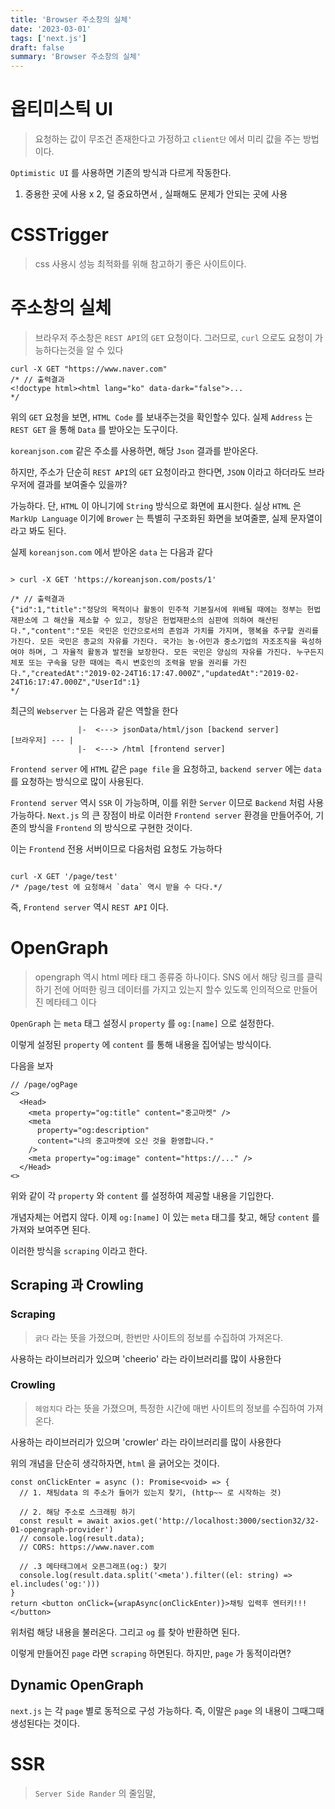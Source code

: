 ```yaml
---
title: 'Browser 주소창의 실체'
date: '2023-03-01'
tags: ['next.js']
draft: false
summary: 'Browser 주소창의 실체'
---
```


# 옵티미스틱 UI

> 요청하는 값이 무조건 존재한다고 가정하고 `client단` 에서 미리 값을 주는 방법이다.

`Optimistic UI` 를 사용하면 기존의 방식과 다르게 작동한다.

1. 중용한 곳에 사용 x
   2, 덜 중요하면서 , 실패해도 문제가 안되는 곳에 사용

# CSSTrigger

> css 사용시 성능 최적화를 위해 참고하기 좋은 사이트이다.

# 주소창의 실체

> 브라우저 주소창은 `REST API`의 `GET` 요청이다.
> 그러므로, `curl` 으로도 요청이 가능하다는것을 알 수 있다

```shell
curl -X GET "https://www.naver.com"
/* // 출력결과
<!doctype html><html lang="ko" data-dark="false">...
*/

```

위의 `GET` 요청을 보면, `HTML Code` 를 보내주는것을 확인할수 있다.
실제 `Address` 는 `REST GET` 을 통해 `Data` 를 받아오는 도구이다.

`koreanjson.com` 같은 주소를 사용하면, 해당 `Json` 결과를 받아온다.

하지만, 주소가 단순히 `REST API`의 `GET` 요청이라고 한다면, `JSON` 이라고 하더라도 브라우저에 결과를 보여줄수 있을까?

가능하다.
단, `HTML` 이 아니기에 `String` 방식으로 화면에 표시한다.
실상 `HTML` 은 `MarkUp Language` 이기에 `Brower` 는 특별히 구조화된 화면을 보여줄뿐, 실제 문자열이라고 봐도 된다.

실제 `koreanjson.com` 에서 받아온 `data` 는 다음과 같다

```shell

> curl -X GET 'https://koreanjson.com/posts/1'

/* // 출력결과
{"id":1,"title":"정당의 목적이나 활동이 민주적 기본질서에 위배될 때에는 정부는 헌법재판소에 그 해산을 제소할 수 있고, 정당은 헌법재판소의 심판에 의하여 해산된다.","content":"모든 국민은 인간으로서의 존엄과 가치를 가지며, 행복을 추구할 권리를 가진다. 모든 국민은 종교의 자유를 가진다. 국가는 농·어민과 중소기업의 자조조직을 육성하여야 하며, 그 자율적 활동과 발전을 보장한다. 모든 국민은 양심의 자유를 가진다. 누구든지 체포 또는 구속을 당한 때에는 즉시 변호인의 조력을 받을 권리를 가진다.","createdAt":"2019-02-24T16:17:47.000Z","updatedAt":"2019-02-24T16:17:47.000Z","UserId":1}
*/

```

최근의 `Webserver` 는 다음과 같은 역할을 한다

```
               |-  <---> jsonData/html/json [backend server]
[브라우저] --- |
               |-  <---> /html [frontend server]
```

`Frontend server` 에 `HTML` 같은 `page file` 을 요청하고, `backend server` 에는 `data` 를 요청하는 방식으로 많이 사용된다.

`Frontend server` 역시 `SSR` 이 가능하며, 이를 위한 `Server` 이므로 `Backend` 처럼 사용가능하다.
`Next.js` 의 큰 장점이 바로 이러한 `Frontend server` 환경을 만들어주어, 기존의 방식을 `Frontend` 의 방식으로 구현한 것이다.

이는 `Frontend` 전용 서버이므로 다음처럼 요청도 가능하다

```

curl -X GET '/page/test'
/* /page/test 에 요청해서 `data` 역시 받을 수 다다.*/

```

즉, `Frontend server` 역시 `REST API` 이다.

# OpenGraph

> opengraph 역시 html 메타 태그 종류중 하나이다. SNS 에서 해당 링크를 클릭하기 전에 어떠한 링크 데이터를 가지고 있는지 할수 있도록 인의적으로 만들어진 메타테그 이다

`OpenGraph` 는 `meta` 태그 설정시 `property` 를 `og:[name]` 으로 설정한다.

이렇게 설정된 `property` 에 `content` 를 통해 내용을 집어넣는 방식이다.

다음을 보자

```tsx
// /page/ogPage
<>
  <Head>
    <meta property="og:title" content="중고마켓" />
    <meta
      property="og:description"
      content="나의 중고마켓에 오신 것을 환영합니다."
    />
    <meta property="og:image" content="https://..." />
  </Head>
<>
```

위와 같이 각 `property` 와 `content` 를 설정하여 제공할 내용을 기입한다.

개념자체는 어렵지 않다.
이제 `og:[name]` 이 있는 `meta` 태그를 찾고, 해당 `content` 를 가져와 보여주면 된다.

이러한 방식을 `scraping` 이라고 한다.

## Scraping 과 Crowling

### Scraping

> `긁다` 라는 뜻을 가졌으며, 한번만 사이트의 정보를 수집하여 가져온다.

사용하는 라이브러리가 있으며 'cheerio' 라는 라이브러리를 많이 사용한다

### Crowling

> `헤엄치다` 라는 뜻을 가졌으며, 특정한 시간에 매번 사이트의 정보를 수집하여 가져온다.

사용하는 라이브러리가 있으며 'crowler' 라는 라이브러리를 많이 사용한다

위의 개념을 단순히 생각하자면, `html` 을 긁어오는 것이다.

```tsx
const onClickEnter = async (): Promise<void> => {
  // 1. 채팅data 의 주소가 들어가 있는지 찾기, (http~~ 로 시작하는 것)

  // 2. 해당 주소로 스크래핑 하기
  const result = await axios.get('http://localhost:3000/section32/32-01-opengraph-provider')
  // console.log(result.data);
  // CORS: https://www.naver.com

  // .3 메타태그에서 오픈그래프(og:) 찾기
  console.log(result.data.split('<meta').filter((el: string) => el.includes('og:')))
}
return <button onClick={wrapAsync(onClickEnter)}>채팅 입력후 엔터키!!!</button>
```

위처럼 해당 내용을 불러온다.
그리고 `og` 를 찾아 반환하면 된다.

이렇게 만들어진 `page` 라면 `scraping` 하면된다.
하지만, `page` 가 동적이라면?

## Dynamic OpenGraph

`next.js` 는 각 `page` 별로 동적으로 구성 가능하다.
즉, 이말은 `page` 의 내용이 그때그때 생성된다는 것이다.

# SSR

> `Server Side Rander` 의 줄임말,
